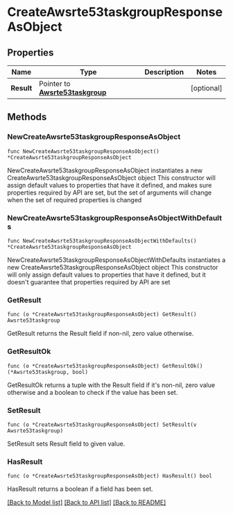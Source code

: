 # CreateAwsrte53taskgroupResponseAsObject

## Properties

Name | Type | Description | Notes
------------ | ------------- | ------------- | -------------
**Result** | Pointer to [**Awsrte53taskgroup**](Awsrte53taskgroup.md) |  | [optional] 

## Methods

### NewCreateAwsrte53taskgroupResponseAsObject

`func NewCreateAwsrte53taskgroupResponseAsObject() *CreateAwsrte53taskgroupResponseAsObject`

NewCreateAwsrte53taskgroupResponseAsObject instantiates a new CreateAwsrte53taskgroupResponseAsObject object
This constructor will assign default values to properties that have it defined,
and makes sure properties required by API are set, but the set of arguments
will change when the set of required properties is changed

### NewCreateAwsrte53taskgroupResponseAsObjectWithDefaults

`func NewCreateAwsrte53taskgroupResponseAsObjectWithDefaults() *CreateAwsrte53taskgroupResponseAsObject`

NewCreateAwsrte53taskgroupResponseAsObjectWithDefaults instantiates a new CreateAwsrte53taskgroupResponseAsObject object
This constructor will only assign default values to properties that have it defined,
but it doesn't guarantee that properties required by API are set

### GetResult

`func (o *CreateAwsrte53taskgroupResponseAsObject) GetResult() Awsrte53taskgroup`

GetResult returns the Result field if non-nil, zero value otherwise.

### GetResultOk

`func (o *CreateAwsrte53taskgroupResponseAsObject) GetResultOk() (*Awsrte53taskgroup, bool)`

GetResultOk returns a tuple with the Result field if it's non-nil, zero value otherwise
and a boolean to check if the value has been set.

### SetResult

`func (o *CreateAwsrte53taskgroupResponseAsObject) SetResult(v Awsrte53taskgroup)`

SetResult sets Result field to given value.

### HasResult

`func (o *CreateAwsrte53taskgroupResponseAsObject) HasResult() bool`

HasResult returns a boolean if a field has been set.


[[Back to Model list]](../README.md#documentation-for-models) [[Back to API list]](../README.md#documentation-for-api-endpoints) [[Back to README]](../README.md)


